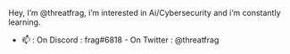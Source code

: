 Hey, I’m @threatfrag, i’m interested in Ai/Cybersecurity and i’m constantly learning.

- 📫 : On Discord : frag#6818 - On Twitter : @threatfrag
